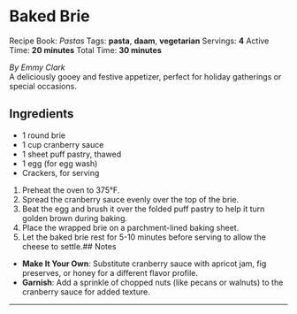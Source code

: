 # Baked Brie

Recipe Book: *Pastas*
Tags: **pasta**, **daam**, **vegetarian**
Servings: **4**
Active Time: **20 minutes**
Total Time: **30 minutes**


_By Emmy Clark_  
A deliciously gooey and festive appetizer, perfect for holiday gatherings or special occasions.

## Ingredients
- 1 round brie
- 1 cup cranberry sauce
- 1 sheet puff pastry, thawed
- 1 egg (for egg wash)
- Crackers, for serving

1. Preheat the oven to 375°F.
2. Spread the cranberry sauce evenly over the top of the brie.
3. Beat the egg and brush it over the folded puff pastry to help it turn golden brown during baking.
4. Place the wrapped brie on a parchment-lined baking sheet.
5. Let the baked brie rest for 5-10 minutes before serving to allow the cheese to settle.## Notes
- **Make It Your Own**: Substitute cranberry sauce with apricot jam, fig preserves, or honey for a different flavor profile.
- **Garnish**: Add a sprinkle of chopped nuts (like pecans or walnuts) to the cranberry sauce for added texture.

---